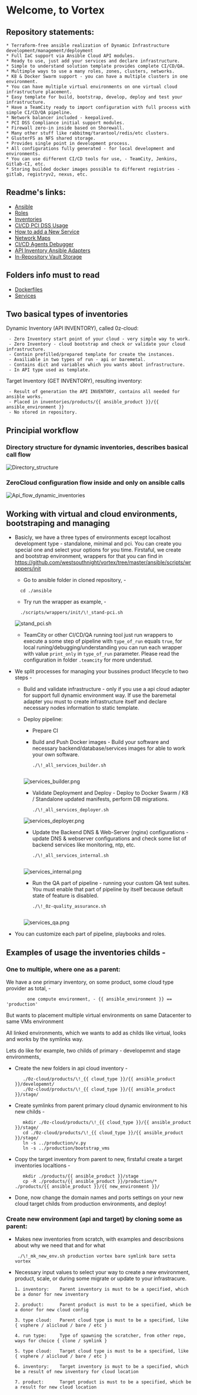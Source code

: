 # Welcome, to Vortex

## Repository statements:
  ```
  * Terraform-free ansible realization of Dynamic Infrastructure development/management/deployment 
  * Full IaC support via Ansible Cloud API modules.
  * Ready to use, just add your services and declare infrastructure.
  * Simple to understand solution template provides complete CI/CD/QA.
  * Multimple ways to use a many roles, zones, clusters, networks.
  * K8 & Docker Swarm support - you can have a multiple clusters in one environment.
  * You can have multiple virtual environments on one virtual cloud infrastructure placement.
  * Easy template for build, bootstrap, develop, deploy and test your infrastructure.
  * Have a TeamCity ready to import configuration with full process with simple CI/CD/QA pipeline.
  * Network balancer included - keepalived.
  * PCI DSS Compliance initial support modules.
  * Firewall zero-in inside based on Shorewall.
  * Many other stuff like rabbitmq/tarantool/redis/etc clusters.
  * GlusterFS as NFS shared storage.
  * Provides single point in development process.
  * All configurations fully generated - for local development and environments.
  * You can use different CI/CD tools for use, - TeamCity, Jenkins, Gitlab-CI, etc.
  * Storing builded docker images possible to different registries - gitlab, registryv2, nexus, etc.
  ```
## Readme's links:

- [Ansible](ansible/)
- [Roles](ansible/roles/)
- [Inventories](ansible/inventories/)
- [CI/CD PCI DSS Usage](ansible/CI/documentation/)
- [How to add a New Service](ansible/CI/documentation/NEW_SERVICE.md)
- [Network Maps](ansible/CI/documentation/PCI/network_maps/)
- [CI/CD Agents Debugger](ansible/!_tests/)
- [API Inventory Ansible Adapters](ansible/!_root_playbooks/)
- [In-Repository Vault Storage](ansible/.files/)

## Folders info must to read

- [Dockerfiles](dockerfiles/README.md)
- [Services](services/README.md)

## Two basical types of inventories

Dynamic Inventory (API INVENTORY), called 0z-cloud:

     - Zero Inventory start point of your cloud - very simple way to work.
     - Zero Inventory - cloud bootstrap and check or validate your cloud infrastructure.
     - Contain prefilled/prepared template for create the instances.
     - Availiable in two types of run - api or baremetal. 
     - Contains dict and variables which you wants about infrastructure.
     - In API type used as template.
     
Target Inventory (GET INVENTORY), resulting inventory: 

     - Result of generation the API INVENTORY, contains all needed for ansible works.
     - Placed in inventories/products/{{ ansible_product }}/{{ ansible_environment }}
     - No stored in repository.

## Principial workflow

### Directory structure for dynamic inventories, describes basical call flow

![Directory_structure](https://github.com/westsouthnight/vortex/blob/master/ansible/CI/repo_images/vortex_work_map.png)

### ZeroCloud configuration flow inside and only on ansible calls

![Api_flow_dynamic_inventories](https://github.com/westsouthnight/vortex/blob/master/ansible/CI/repo_images/vortex_api_generate_flow.png)


## Working with virtual and cloud environments, bootstraping and managing

  * Basicly, we have a three types of environments except localhost development type - standalone, minimal and pci. You can create you special one and select your options for you time. Firstaful, we create and bootstrap environment, wrappers for that you can find in https://github.com/westsouthnight/vortex/tree/master/ansible/scripts/wrappers/init
  
    * Go to ansible folder in cloned repository, -
    
    ```
      cd ./ansible
    ```
    
    * Try run the wrapper as example, -
    
    ```
      ./scripts/wrappers/init/\!_stand-pci.sh
    ```

    ![stand_pci.sh](https://github.com/westsouthnight/vortex/blob/master/ansible/CI/repo_images/stand_pci.png)
    
    * TeamCity or other CI/CD/QA running tool just run wrappers to execute a some step of pipeline with ```type_of_run``` equals ```true```, for local runing/debugging/understanding you can run each wrapper with value ```print_only``` in  ```type_of_run``` parameter. Please read the configuration in folder ```.teamcity``` for more understud.

  * We split processes for managing your bussines product lifecycle to two steps - 
    
    * Build and validate infrastructure - only if you use a api cloud adapter for support full dynamic environment way. If  use the baremetal adapter you must to create infrastructure itself and declare necessary nodes information to static template.
    
    * Deploy pipeline:
    
        * Prepare CI 
     
        * Build and Push Docker images - Build your software and necessary backend/database/services images for able to work your own software.
    
           ```
           ./\!_all_services_builder.sh
        
           ```
      ![services_builder.png](https://github.com/westsouthnight/vortex/blob/master/ansible/CI/repo_images/services_builder.png)
    
        * Validate Deployment and Deploy - Deploy to Docker Swarm / K8 / Standalone updated manifests, perform DB migrations.

           ```
           ./\!_all_services_deployer.sh
           
           ```
      ![services_deployer.png](https://github.com/westsouthnight/vortex/blob/master/ansible/CI/repo_images/services_deployer.png)

        * Update the Backend DNS & Web-Server (nginx) configurations - update DNS & webserver configurations and check some list of backend services like monitoring, ntp, etc.
        
           ```
           ./\!_all_services_internal.sh
        
           ```
      ![services_internal.png](https://github.com/westsouthnight/vortex/blob/master/ansible/CI/repo_images/services_internal.png)

        * Run the QA part of pipeline - running your custom QA test suites. You must enable that part of pipeline by itself because default state of feature is disabled.
        
           ```
           ./\!_0z-quality_assurance.sh
        
           ```
      ![services_qa.png](https://github.com/westsouthnight/vortex/blob/master/ansible/CI/repo_images/services_qa.png)

  * You can customize each part of pipeline, playbooks and roles.

## Examples of usage the inventories childs - 

### One to multiple, where one as a parent:

   We have a one primary inventory, on some product, some cloud type provider as total, - 

            one compute environment, - {{ ansible_environment }} == 'production'

   But wants to placement multiple virtual environments on same Datacenter to same VMs environment

   All linked environments, which we wants to add as childs like virtual, looks and works by the symlinks way.

   Lets do like for example, two childs of primary - developemnt and stage environments, 

   * Create the new folders in api cloud inventory - 

            ./0z-cloud/products/\!_{{ cloud_type }}/{{ ansible_product }}/developemnt/ 
            ./0z-cloud/products/\!_{{ cloud_type }}/{{ ansible_product }}/stage/ 

   * Create symlinks from parent primary cloud dynamic environment to his new childs -

            mkdir ./0z-cloud/products/\!_{{ cloud_type }}/{{ ansible_product }}/stage/
            cd ./0z-cloud/products/\!_{{ cloud_type }}/{{ ansible_product }}/stage/
            ln -s ../production/v.py 
            ln -s ../production/bootstrap_vms 

   * Copy the target inventory from parent to new, firstaful create a target inventories localtions -
            
            mkdir ./products/{{ ansible_product }}/stage 
            cp -R ./products/{{ ansible_product }}/production/* ./products/{{ ansible_product }}/{{ new_environment }}/ 

   * Done, now change the domain names and ports settings on your new cloud target childs from production environments, and deploy!

### Create new environment (api and target) by cloning some as parent:

  * Makes new inventories from scratch, with examples and describsions about why we need that and for what
        
         ./\!_mk_new_env.sh production vortex bare symlink bare setta vortex

  * Necessary input values to select your way to create a new environment, product, scale, or during some migrate or update to your infrastracure.

        1. inventory:    Parent inventory is must to be a specified, which be a donor for new inventory

        2. product:      Parent product is must to be a specified, which be a donor for new cloud config

        3. type cloud:   Parent cloud type is must to be a specified, like { vsphere / alicloud / bare / etc }

        4. run type:     Type of spawning the scratcher, from other repo, ways for choice { clone / symlink }

        5. type cloud:   Target cloud type is must to be a specified, like { vsphere / alicloud / bare / etc }

        6. inventory:    Target inventory is must to be a specified, which be a result of new inventory for cloud location

        7. product:      Target product is must to be a specified, which be a result for new cloud location
